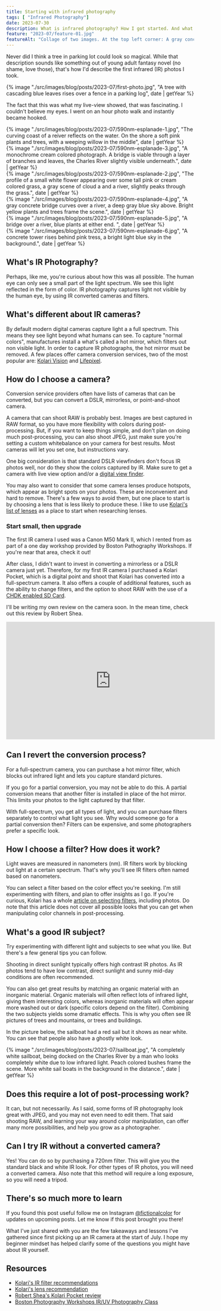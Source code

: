 ```yaml
---
title: Starting with infrared photography
tags: [ "Infrared Photography"]
date: 2023-07-30
description: What is infrared photography? How I got started. And what you need to know to start.
feature: "2023-07/feature-01.jpg"
featureAlt: "Collage of two images. At the top left corner: A gray concrete bridge curves over a river, a deep gray blue sky above. Bright cream-colored plants and trees frame the scene. At the botoom right corner: Hand holding a camera, against a white wall, the shadow of a branch shwowing in the corner"
---
```

Never did I think a tree in parking lot could look so magical. While that description sounds like something out of young adult fantasy novel (no shame, love those), that's how I'd describe the first infrared (IR) photos I took. 

<div class="max500-img">
  {% image "./src/images/blog/posts/2023-07/first-photo.jpg", "A tree with cascading blue leaves rises over a fence in a parking log", date | getYear %}
</div>

The fact that this was what my live-view showed, that was fascinating. I couldn't believe my eyes. I went on an hour photo walk and instantly became hooked.

<div class="wrapper-lg img-grid block-center cols-1fr-1fr-1fr">
        

<div class="col">
  {% image "./src/images/blog/posts/2023-07/590nm-esplanade-1.jpg", "The curving coast of a reiver reflects on the water. On the shore a soft pink plants and trees, with a weeping willow in the middle", date | getYear %}
</div>

<div class="col">
  {% image "./src/images/blog/posts/2023-07/590nm-esplanade-3.jpg", "A monochrome cream colored photograph. A bridge is viable through a layer of branches and leaves, the Charles River slightly visible underneath.", date | getYear %}
</div>


  <div class="col">
    {% image "./src/images/blog/posts/2023-07/590nm-esplanade-2.jpg", "The profile of a small white flower appearing over some tall pink or cream colored grass, a gray scene of cloud a and a river, slightly peaks through the grass.", date | getYear %}
  </div>

  <div class="col">
  {% image "./src/images/blog/posts/2023-07/590nm-esplanade-4.jpg", "A gray concrete bridge curves over a river, a deep gray blue sky above. Bright yellow plants and trees frame the scene.", date | getYear %}
  </div>


  <div class="col">
    {% image "./src/images/blog/posts/2023-07/590nm-esplanade-5.jpg", "A bridge over a river, blue plants at either end. ", date | getYear %}
  </div>


  <div class="col">
  {% image "./src/images/blog/posts/2023-07/590nm-esplanade-6.jpg", "A concrete tower rises behind pink tress, a bright light blue sky in the background.", date | getYear %}
  </div>

</div>

## What's IR Photography?
Perhaps, like me, you're curious about how this was all possible. The human eye can only see a small part of the light spectrum. We see this light reflected in the form of color. IR photography captures light not visible by the human eye, by using IR converted cameras and filters. 

## What's different about IR cameras?
By default modern digital cameras capture light a a full spectrum. This means they see light beyond what humans can see. To capture "normal colors", manufactures install a what's called a hot mirror, which filters out non visible light. In order to capture IR photographs, the hot mirror must be removed. A few places offer camera conversion services, two of the most popular are: [Kolari Vision](https://kolarivision.com/) and [Lifepixel](https://www.lifepixel.com/?ar=65).

## How do I choose a camera?
Conversion service providers often have lists of cameras that can be converted, but you can convert a DSLR, mirrorless, or point-and-shoot camera. 

A camera that can shoot RAW is probably best. Images are best captured in RAW format, so you have more flexibility with colors during post-processing. But, if you want to keep things simple, and don't plan on doing much post-processing, you can also shoot JPEG, just make sure you're setting a custom whitebalance on your camera for best results. Most cameras will let you set one, but instructions vary.

One big consideration is that standard DSLR viewfinders don't focus IR photos well, nor do they show the colors captured by IR. Make sure to get a camera with live view option and/or a [digital view finder](https://www.lifewire.com/what-is-a-digital-camera-viewfinder-4777338).

You may also want to consider that some camera lenses produce hotspots, which appear as bright spots on your photos. These are inconvenient and hard to remove. There's a few ways to avoid them, but one place to start is by choosing a lens that is less likely to produce these. I like to use [Kolari's list of lenses](https://kolarivision.com/lens-hotspot-list/) as a place to start when researching lenses.

### Start small, then upgrade
The first IR camera I used was a Canon M50 Mark II, which I rented from as part of a one day workshop provided by Boston Pathography Workshops. If you're near that area, check it out!

After class, I didn't want to invest in converting a mirrorless or a DSLR camera just yet. Therefore, for my first IR camera I purchased a Kolari Pocket, which is a digital point and shoot that Kolari has converted into a full-spectrum camera. It also offers a couple of additional features, such as the ability to change filters, and the option to shoot RAW with the use of a [CHDK enabled SD Card](http://kolarivision.com/articles/chdk/). 

I'll be writing my own review on the camera soon. In the mean time, check out this review by Robert Shea.

<div class="wrapper-sm block-center">
  <div class="video-container">
  <iframe width="560" height="315" src="https://www.youtube.com/embed/e0l9JV5Ji14" title="YouTube, Kolari Pocket Review by Rober Shea" frameborder="0" allow="accelerometer; autoplay; clipboard-write; encrypted-media; gyroscope; picture-in-picture; web-share" allowfullscreen></iframe>
  </iframe>
  </div>
</div>

## Can I revert the conversion process?
For a full-spectrum camera, you can purchase a hot mirror filter, which blocks out infrared light and lets you capture standard pictures. 

If you go for a partial conversion, you may not be able to do this. A partial conversion means that another filter is installed in place of the hot mirror. This limits your photos to the light captured by that filter. 

With full-spectrum, you get all types of light, and you can purchase filters separately to control what light you see. Why would someone go for a partial conversion then? Filters can be expensive, and some photographers prefer a specific look.

## How I choose a filter? How does it work?
Light waves are measured in nanometers (nm). IR filters work by blocking out light at a certain spectrum. That's why you'll see IR filters often named based on nanometers. 

You can select a filter based on the color effect you're seeking. I'm still experimenting with filters, and plan to offer insights as I go.  If you're curious, Kolari has a whole [article on selecting filters](https://kolarivision.com/articles/choosing-a-filter/), including photos. Do note that this article does not cover all possible looks that you can get when manipulating color channels in post-processing.

## What's a good IR subject?
Try experimenting with different light and subjects to see what you like. But there's a few general tips you can follow. 

Shooting in direct sunlight typically offers high contrast IR photos. As IR photos tend to have low contrast, direct sunlight and sunny mid-day conditions are often recommended. 

You can also get great results by matching an organic material with an inorganic material. Organic materials will often reflect lots of infrared light, giving them interesting colors, whereas inorganic materials will often appear more washed out or dark (specific colors depend on the filter). Combining the two subjects yields some dramatic effects. This is why you often see IR pictures of trees and mountains, or trees and buildings.

In the picture below, the sailboat had a red sail but it shows as near white. You can see that people also have a ghostly white look. 

<div class="max720-img">
  {% image "./src/images/blog/posts/2023-07/sailboat.jpg", "A completely white sailboat, being docked on the Charles River by a man who looks completely white due to low infrared light. Peach colored bushes frame the scene. More white sail boats in the background in the distance.", date | getYear %}
</div>

## Does this require a lot of post-processing work?
It can, but not necessarily. As I said, some forms of IR photography look great with JPEG, and you may not even need to edit them. That said shooting RAW, and learning your way around color manipulation, can offer many more possibilities, and help you grow as a photographer.

## Can I try IR without a converted camera?
Yes! You can do so by purchasing a 720nm filter. This will give you the standard black and white IR look. For other types of IR photos, you will need a converted camera. Also note that this method will require a long exposure, so you will need a tripod. 

## There's so much more to learn
If you found this post useful follow me on Instagram [@fictionalcolor](https://www.instagram.com/fictionalcolor/) for updates on upcoming posts. Let me know if this post brought you there!

What I've just shared with you are the few takeaways and lessons I've gathered since first picking up an IR camera at the start of July. I hope my beginner mindset has helped clarify some of the questions you might have about IR yourself.  

## Resources
- [Kolari's  IR filter recommendations](https://kolarivision.com/choosing-an-infrared-filter/)
- [Kolari's lens recommendation](https://kolarivision.com/lens-hotspot-list/)
- [Robert Shea's Kolari Pocket review](https://www.youtube.com/watch?v=e0l9JV5Ji14)
- [Boston Photography Workshops IR/UV Photography Class](https://www.bostonphotographyworkshops.com/ir-uv-photography)